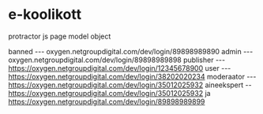 # e-koolikott
protractor js page model object

banned --- oxygen.netgroupdigital.com/dev/login/89898989890
admin --- oxygen.netgroupdigital.com/dev/login/89898989898
publisher --- https://oxygen.netgroupdigital.com/dev/login/12345678900
user ---  https://oxygen.netgroupdigital.com/dev/login/38202020234
moderaator  --- https://oxygen.netgroupdigital.com/dev/login/35012025932
aineekspert -- https://oxygen.netgroupdigital.com/dev/login/35012025932 ja
https://oxygen.netgroupdigital.com/dev/login/89898989899
